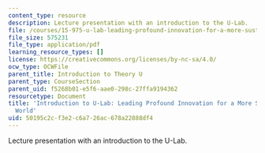 ```yaml
---
content_type: resource
description: Lecture presentation with an introduction to the U-Lab.
file: /courses/15-975-u-lab-leading-profound-innovation-for-a-more-sustainable-world-fall-2010/50195c2cf3e2c6a726ac678a22888df4_MIT15_975F10_ulab.pdf
file_size: 575231
file_type: application/pdf
learning_resource_types: []
license: https://creativecommons.org/licenses/by-nc-sa/4.0/
ocw_type: OCWFile
parent_title: Introduction to Theory U
parent_type: CourseSection
parent_uid: f5268b01-e5f6-aae0-298c-27ffa9194362
resourcetype: Document
title: 'Introduction to U-Lab: Leading Profound Innovation for a More Sustainable
  World'
uid: 50195c2c-f3e2-c6a7-26ac-678a22888df4
---
```

Lecture presentation with an introduction to the U-Lab.